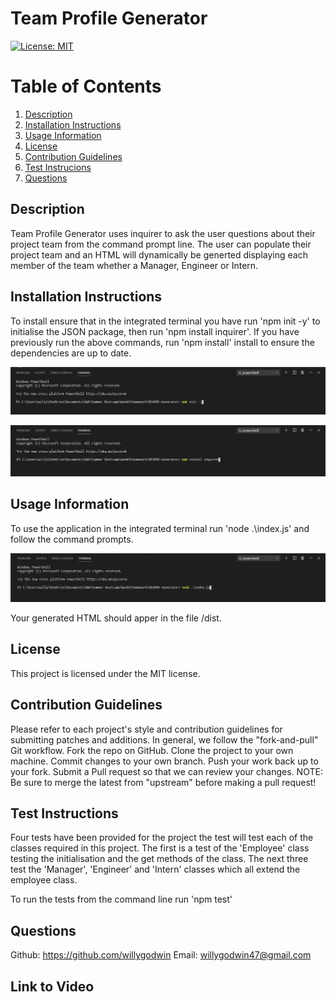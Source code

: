 # Team Profile Generator
[![License: MIT](https://img.shields.io/badge/License-MIT-yellow.svg)](https://opensource.org/licenses/MIT)


# Table of Contents
1. [Description](#description) 
2. [Installation Instructions](#installation-instructions)  
3. [Usage Information](#usage-information)  
4. [License](#license)  
5. [Contribution Guidelines](#contribution-guidelines)  
6. [Test Instrucions](#test-instructions)  
7. [Questions](#questions) 


## Description
Team Profile Generator uses inquirer to ask the user questions about their project team from the command prompt line. The user can populate their project team and an HTML will dynamically be generted displaying each member of the team whether a Manager, Engineer or Intern.  


## Installation Instructions
To install ensure that in the integrated terminal you have run 'npm init -y' to initialise the JSON package, then run 'npm install inquirer'. If you have previously run the above commands, run 'npm install' install to ensure the dependencies are up to date. 

![Alt text](/src/screenshots/init.JPG?raw=true "init") 

![Alt text](/src/screenshots/install.JPG?raw=true "install")


## Usage Information 
To use the application in the integrated terminal run 'node .\index.js' and follow the command prompts. 

![Alt text](/src/screenshots/run.JPG?raw=true "run")

Your generated HTML should apper in the file /dist.


## License
This project is licensed under the MIT license.


## Contribution Guidelines
Please refer to each project's style and contribution guidelines for submitting patches and additions. In general, we follow the "fork-and-pull" Git workflow.
Fork the repo on GitHub. 
Clone the project to your own machine. 
Commit changes to your own branch. 
Push your work back up to your fork. Submit a Pull request so that we can review your changes. 
NOTE: Be sure to merge the latest from "upstream" before making a pull request!


## Test Instructions
Four tests have been provided for the project the test will test each of the classes required in this project. 
The first is a test of the 'Employee' class testing the initialisation and the get methods of the class. 
The next three test the 'Manager', 'Engineer' and 'Intern' classes which all extend the employee class. 

To run the tests from the command line run 'npm test'


## Questions 
Github:
https://github.com/willygodwin
Email:
willygodwin47@gmail.com

## Link to Video
